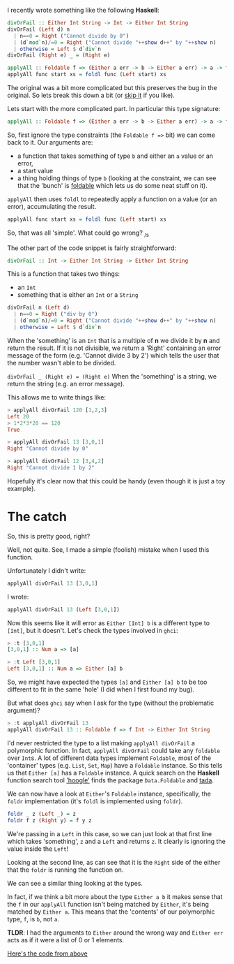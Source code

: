 <!--
published: false
title: The curious case of Either's Foldable instance
category: [Haskell, Types, Debugging]
excerpt: |
    TODO
feature_text: |
    **Some fun with Polymorphism**
feature_image: "/assets/imgs/koz1.JPG"
image: "/assets/imgs/koz1.JPG"
-->

I recently wrote something like the following **Haskell**:
```haskell
divOrFail :: Either Int String -> Int -> Either Int String
divOrFail (Left d) n
  | n==0 = Right ("Cannot divide by 0")
  | (d`mod`n)/=0 = Right ("Cannot divide "++show d++" by "++show n)
  | otherwise = Left $ d`div`n
divOrFail (Right e) _ = (Right e)

applyAll :: Foldable f => (Either a err -> b -> Either a err) -> a -> f b -> Either a err
applyAll func start xs = foldl func (Left start) xs
```

The original was a bit more complicated but this preserves the bug in the original.
So lets break this down a bit (or [skip it](#the-catch) if you like).

Lets start with the more complicated part. In particular this type signature:
```haskell
applyAll :: Foldable f => (Either a err -> b -> Either a err) -> a -> f b -> Either a err
```

So, first ignore the type constraints (the `Foldable f =>` bit) we can come back to it.
Our arguments are:
- a function that takes something of type `b` and either an `a` value or an error,
- a start value
- a thing holding things of type `b` (looking at the constraint, we can see that the 'bunch' is [foldable](http://hackage.haskell.org/package/base-4.12.0.0/docs/Data-Foldable.html#t:Foldable) which lets us do some neat stuff on it).

`applyAll` then uses `foldl` to repeatedly apply a function on a value (or an error), accumulating the result.

```haskell
applyAll func start xs = foldl func (Left start) xs
```

So, that was all 'simple'. What could go wrong? <sub>/s</sub>


The other part of the code snippet is fairly straightforward:
```haskell
divOrFail :: Int -> Either Int String -> Either Int String
```

This is a function that takes two things:
- an `Int`
- something that is either an `Int` or a `String`

```haskell
divOrFail n (Left d)
  | n==0 = Right ("div by 0")
  | (d`mod`n)/=0 = Right ("Cannot divide "++show d++" by "++show n)
  | otherwise = Left $ d`div`n
```

When the 'something' is an `Int` that is a multiple of **n** we divide it by **n** and return the result.
If it is not divisible, we return a 'Right' containing an error message of the form (e.g. 'Cannot divide 3 by 2') which tells the user that the number wasn't able to be divided.

`
divOrFail _ (Right e) = (Right e)
`
When the 'something' is a string, we return the string (e.g. an error message).


This allows me to write things like:

```haskell
> applyAll divOrFail 120 [1,2,3]
Left 20
> 1*2*3*20 == 120
True
```
```haskell
> applyAll divOrFail 13 [3,0,1]
Right "Cannot divide by 0"
```
```haskell
> applyAll divOrFail 12 [3,4,2]
Right "Cannot divide 1 by 2"
```

Hopefully it's clear now that this could be handy (even though it is just a toy example).


# The catch

So, this is pretty good, right?

Well, not quite. See, I made a simple (foolish) mistake when I used this function.

Unfortunately I didn't write:
```haskell
applyAll divOrFail 13 [3,0,1]
```

I wrote:
```haskell
applyAll divOrFail 13 (Left [3,0,1])
```

Now this seems like it will error as `Either [Int] b` is a different type to `[Int]`, but it doesn't.
Let's check the types involved in `ghci`:

```haskell
> :t [3,0,1]
[3,0,1] :: Num a => [a]

> :t Left [3,0,1]
Left [3,0,1] :: Num a => Either [a] b
```

So, we might have expected the types `[a]` and `Either [a] b` to be too different to fit in the same 'hole' (I did when I first found my bug).

But what does `ghci` say when I ask for the type (without the problematic argument)?
```haskell
> :t applyAll divOrFail 13
applyAll divOrFail 13 :: Foldable f => f Int -> Either Int String
```

I'd never restricted the type to a list making `applyAll divOrFail` a polymorphic function.
In fact, `applyAll divOrFail` could take any `foldable` over `Int`s.
A lot of different data types implement `Foldable`, most of the 'container' types (e.g. `List`, `Set`, `Map`) have a `Foldable` instance. So this tells us that `Either [a]` has a `Foldable` instance. A quick search on the **Haskell** function search tool ['hoogle'](https://www.haskell.org/hoogle/?hoogle=Foldable) finds the package `Data.Foldable` and [tada](http://hackage.haskell.org/package/base-4.12.0.0/docs/src/Data.Foldable.html#line-326when).

We can now have a look at `Either`'s `Foldable` instance, specifically, the `foldr` implementation (it's `foldl` is implemented using `foldr`).

```haskell
foldr _ z (Left _) = z
foldr f z (Right y) = f y z
```

We're passing in a `Left` in this case, so we can just look at that first line which takes 'something', `z` and a `Left` and returns `z`. It clearly is ignoring the value inside the `Left`!

Looking at the second line, as can see that it is the `Right` side of the either that the `foldr` is running the function on.

We can see a similar thing looking at the types.

In fact, if we think a bit more about the type `Either a b` it makes sense that the `f` in our `applyAll` function isn't being matched by `Either`, it's being matched by `Either a`. This means that the 'contents' of our polymorphic type, `f`, is `b`, not `a`.


**TLDR**: I had the arguments to `Either` around the wrong way and `Either err` acts as if it were a list of 0 or 1 elements.

[Here's the code from above](../code/foldable_either.hs)
